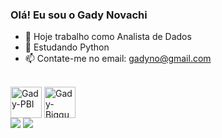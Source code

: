### Olá! Eu sou o Gady Novachi


- 🔭 Hoje trabalho como Analista de Dados
- 🌱 Estudando Python
- 📫 Contate-me no email: gadyno@gmail.com
<div>
  <div style="display: inline_block"><br>
  <i class="devicon-microsoftsqlserver-plain"></i>
          
  <img align="center" alt="Gady-PBI" height="50" width="50" src="https://raw.githubusercontent.com/microsoft/PowerBI-Icons/main/SVG/Power-BI.svg" />
  <img align="center" alt="Gady-Bigquery" height="50" width="50" src="https://github.com/gadyno/ProjetoGit/blob/main/icons/bigquery.svg" />

  
</div>


<div> 
<a href = "mailto:gadyno@gmail.com"><img src="https://img.shields.io/badge/-Gmail-%23333?style=for-the-badge&logo=gmail&logoColor=white" target="_blank"></a>
  <a href="https://www.linkedin.com/in/gady-novachi/" target="_blank"><img src="https://img.shields.io/badge/-LinkedIn-%230077B5?style=for-the-badge&logo=linkedin&logoColor=white" target="_blank"></a> 
  
</div>
